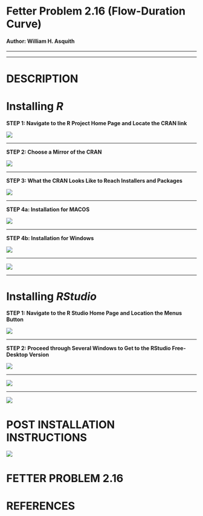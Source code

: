 # Fetter Problem 2.16 (Flow-Duration Curve)

#### Author:           William H. Asquith

***
***

# DESCRIPTION


# Installing _R_

**STEP 1: Navigate to the R Project Home Page and Locate the CRAN link**

<img src='www/R_home.png' align="middle" />

***

**STEP 2: Choose a Mirror of the CRAN**

<img src='www/CRAN_mirrors.png' align="middle" />

***

**STEP 3: What the CRAN Looks Like to Reach Installers and Packages**

<img src='www/CRAN.png' align="middle" />

***

**STEP 4a: Installation for MACOS**

<img src='www/R_MacOS.png' align="middle" />

***

**STEP 4b: Installation for Windows**

<img src='www/R_Windows_A.png' align="middle" />

***

<img src='www/R_Windows_B.png' align="middle" />

***

# Installing _RStudio_

**STEP 1: Navigate to the R Studio Home Page and Location the Menus Button**

<img src='www/RStudio_A.png' align="middle" />

***

**STEP 2: Proceed through Several Windows to Get to the RStudio Free-Desktop Version**

<img src='www/RStudio_B.png' align="middle" />

***

<img src='www/RStudio_C.png' align="middle" />

***

<img src='www/RStudio_D.png' align="middle" />


# POST INSTALLATION INSTRUCTIONS


<img src='www/RStudio_PackageInstallation.png' align="middle" />


# FETTER PROBLEM 2.16




# REFERENCES
